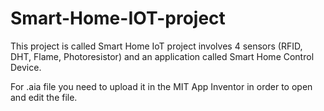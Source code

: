 # Smart-Home-IOT-project
This project is called Smart Home IoT project involves 4 sensors (RFID, DHT, Flame, Photoresistor) and an application called Smart Home Control Device.

For .aia file you need to upload it in the MIT App Inventor in order to open and edit the file.

